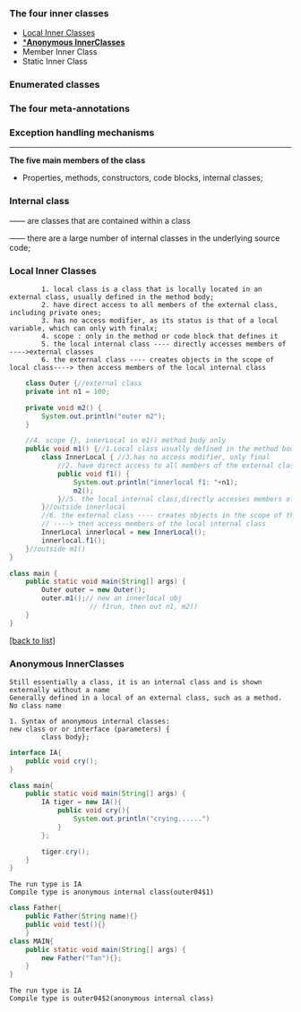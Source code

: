 
### The four inner classes
- [Local Inner Classes](#internal-class)
- [***Anonymous InnerClasses**](#anonymous-innerclasses)
- Member Inner Class
- Static Inner Class
### Enumerated classes
### The four meta-annotations
### Exception handling mechanisms


-----

**The five main members of the class**
- Properties, methods, constructors, code blocks, internal classes;

### Internal class
—— are classes that are contained within a class 

—— there are a large number of internal classes in the underlying source code;

### Local Inner Classes
```
        1. local class is a class that is locally located in an external class, usually defined in the method body;
        2. have direct access to all members of the external class, including private ones;
        3. has no access modifier, as its status is that of a local variable, which can only with finalx;
        4. scope : only in the method or code block that defines it
        5. the local internal class ---- directly accesses members of ---->external classes
        6. the external class ---- creates objects in the scope of local class----> then access members of the local internal class 
```

```java
    class Outer {//external class
    private int n1 = 100;

    private void m2() {
        System.out.println("outer m2");
    }

    //4. scope {}, innerLocal in m1() method body only
    public void m1() {//1.Local class usually defined in the method body
        class InnerLocal { //3.has no access modifier, only final
            //2. have direct access to all members of the external class, including private attr
            public void f1() {
                System.out.println("innerlocal f1: "+n1);
                m2();
            }//5. the local internal class,directly accesses members of external classes members--n1/m2()
        }//outside innerlocal
        //6. the external class ---- creates objects in the scope of the local class 
        // ----> then access members of the local internal class 
        InnerLocal innerlocal = new InnerLocal();
        innerlocal.f1();
    }//outside m1()
}

class main {
    public static void main(String[] args) {
        Outer outer = new Outer();
        outer.m1();// new an innerlocal obj
                    // f1run, then out n1, m2()
    }
}
```
[[back to list]](#enumerated-classes)


### Anonymous InnerClasses
```
Still essentially a class, it is an internal class and is shown externally without a name
Generally defined in a local of an external class, such as a method. No class name

1. Syntax of anonymous internal classes:
new class or or interface (parameters) {
        class body};
```
```java
interface IA{
    public void cry();
}

class main{
    public static void main(String[] args) {
        IA tiger = new IA(){
            public void cry(){
                System.out.println("crying......")
            }
        };

        tiger.cry(); 
    }
}

```
```text
The run type is IA
Compile type is anonymous internal class(outer04$1)
```
```java
class Father{
    public Father(String name){}
    public void test(){}
    } 
class MAIN{
    public static void main(String[] args) {
        new Father("Tan"){};
    }
}
```
```text
The run type is IA
Compile type is outer04$2(anonymous internal class)
```

